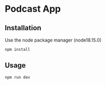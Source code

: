 # Podcast App

## Installation

Use the node package manager (node18.15.0)

```bash
npm install
```

## Usage

```bash
npm run dev
```
